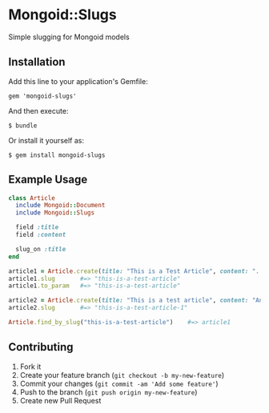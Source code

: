 # Mongoid::Slugs

Simple slugging for Mongoid models

## Installation

Add this line to your application's Gemfile:

    gem 'mongoid-slugs'

And then execute:

    $ bundle

Or install it yourself as:

    $ gem install mongoid-slugs

## Example Usage

```ruby
class Article
  include Mongoid::Document
  include Mongoid::Slugs

  field :title
  field :content

  slug_on :title
end
```

```ruby
article1 = Article.create(title: "This is a Test Article", content: "...")
article1.slug       #=> "this-is-a-test-article"
article1.to_param   #=> "this-is-a-test-article" 

article2 = Article.create(title: "This is a test article", content: "Another article")
article2.slug       #=> "this-is-a-test-article-1"

Article.find_by_slug("this-is-a-test-article")    #=> article1
```

## Contributing

1. Fork it
2. Create your feature branch (`git checkout -b my-new-feature`)
3. Commit your changes (`git commit -am 'Add some feature'`)
4. Push to the branch (`git push origin my-new-feature`)
5. Create new Pull Request
